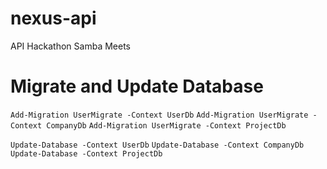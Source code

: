 # nexus-api

API Hackathon Samba Meets

# Migrate and Update Database
`Add-Migration UserMigrate -Context UserDb`
`Add-Migration UserMigrate -Context CompanyDb`
`Add-Migration UserMigrate -Context ProjectDb`

`Update-Database -Context UserDb`
`Update-Database -Context CompanyDb`
`Update-Database -Context ProjectDb`
